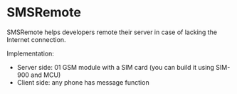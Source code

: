 # SMSRemote
SMSRemote helps developers remote their server in case of lacking the Internet connection.

Implementation:
  - Server side: 01 GSM module with a SIM card (you can build it using SIM-900 and MCU) 
  - Client side: any phone has message function
